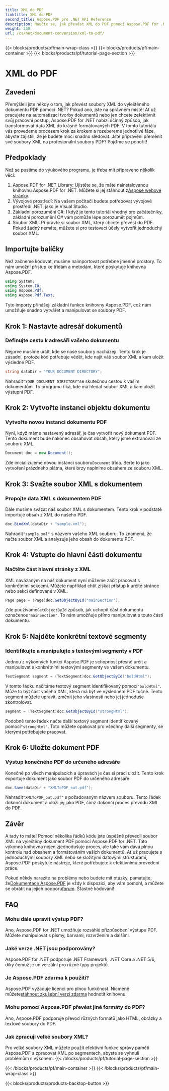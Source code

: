```yaml
---
title: XML do PDF
linktitle: XML do PDF
second_title: Aspose.PDF pro .NET API Reference
description: Naučte se, jak převést XML do PDF pomocí Aspose.PDF for .NET v tomto komplexním podrobném tutoriálu, doplněném příklady kódu a podrobnými vysvětleními.
weight: 330
url: /cs/net/document-conversion/xml-to-pdf/
---
```


{{< blocks/products/pf/main-wrap-class >}}
{{< blocks/products/pf/main-container >}}
{{< blocks/products/pf/tutorial-page-section >}}

# XML do PDF

## Zavedení

Přemýšleli jste někdy o tom, jak převést soubory XML do vyleštěného dokumentu PDF pomocí .NET? Pokud ano, jste na správném místě! Ať už pracujete na automatizaci tvorby dokumentů nebo jen chcete zefektivnit svůj pracovní postup, Aspose.PDF for .NET nabízí účinný způsob, jak transformovat data XML do krásně formátovaných PDF. V tomto tutoriálu vás provedeme procesem krok za krokem a rozebereme jednotlivé fáze, abyste zajistili, že je budete moci snadno sledovat. Jste připraveni přeměnit své soubory XML na profesionální soubory PDF? Pojďme se ponořit!

## Předpoklady

Než se pustíme do výukového programu, je třeba mít připraveno několik věcí:

1.  Aspose.PDF for .NET Library: Ujistěte se, že máte nainstalovanou knihovnu Aspose.PDF for .NET. Můžete si jej stáhnout z[Aspose webové stránky](https://releases.aspose.com/pdf/net/).
2. Vývojové prostředí: Na vašem počítači budete potřebovat vývojové prostředí .NET, jako je Visual Studio.
3. Základní porozumění C#: I když je tento tutoriál vhodný pro začátečníky, základní porozumění C# vám pomůže lépe porozumět pojmům.
4. Soubor XML: Připravte si soubor XML, který chcete převést do PDF. Pokud žádný nemáte, můžete si pro testovací účely vytvořit jednoduchý soubor XML.

## Importujte balíčky

Než začneme kódovat, musíme naimportovat potřebné jmenné prostory. To nám umožní přístup ke třídám a metodám, které poskytuje knihovna Aspose.PDF.

```csharp
using System;
using System.IO;
using Aspose.Pdf;
using Aspose.Pdf.Text;
```

Tyto importy přinášejí základní funkce knihovny Aspose.PDF, což nám umožňuje snadno vytvářet a manipulovat se soubory PDF.

## Krok 1: Nastavte adresář dokumentů

### Definujte cestu k adresáři vašeho dokumentu

Nejprve musíme určit, kde se naše soubory nacházejí. Tento krok je zásadní, protože kód potřebuje vědět, kde najít váš soubor XML a kam uložit výsledné PDF.

```csharp
string dataDir = "YOUR DOCUMENT DIRECTORY";
```

 Nahradit`"YOUR DOCUMENT DIRECTORY"`se skutečnou cestou k vašim dokumentům. To programu říká, kde má hledat soubor XML a kam uložit výstupní PDF.

## Krok 2: Vytvořte instanci objektu dokumentu

### Vytvořte novou instanci dokumentu PDF

Nyní, když máme nastavený adresář, je čas vytvořit nový dokument PDF. Tento dokument bude nakonec obsahovat obsah, který jsme extrahovali ze souboru XML.

```csharp
Document doc = new Document();
```

 Zde inicializujeme novou instanci souboru`Document` třída. Berte to jako vytvoření prázdného plátna, které brzy naplníme obsahem ze souboru XML.

## Krok 3: Svažte soubor XML s dokumentem

### Propojte data XML s dokumentem PDF

Dále musíme svázat náš soubor XML s dokumentem. Tento krok v podstatě importuje obsah z XML do našeho PDF.

```csharp
doc.BindXml(dataDir + "sample.xml");
```

 Nahradit`"sample.xml"` s názvem vašeho XML souboru. To znamená, že načte soubor XML a analyzuje jeho obsah do dokumentu PDF.

## Krok 4: Vstupte do hlavní části dokumentu

### Načtěte část hlavní stránky z XML

XML navázaným na náš dokument nyní můžeme začít pracovat s konkrétními sekcemi. Můžete například chtít získat přístup k určité stránce nebo sekci definované v XML.

```csharp
Page page = (Page)doc.GetObjectById("mainSection");
```

 Zde používáme`GetObjectById` způsob, jak uchopit část dokumentu označenou`"mainSection"`. To nám umožňuje přímo manipulovat s touto částí dokumentu.

## Krok 5: Najděte konkrétní textové segmenty

### Identifikujte a manipulujte s textovými segmenty v PDF

Jednou z výkonných funkcí Aspose.PDF je schopnost přesně určit a manipulovat s konkrétními textovými segmenty ve vašem dokumentu.

```csharp
TextSegment segment = (TextSegment)doc.GetObjectById("boldHtml");
```

 V tomto řádku načítáme textový segment identifikovaný pomocí`"boldHtml"`. Může to být část vašeho XML, která má být ve výsledném PDF tučně. Tento segment můžete upravit, změnit jeho vlastnosti nebo jej jednoduše zkontrolovat.

```csharp
segment = (TextSegment)doc.GetObjectById("strongHtml");
```

 Podobně tento řádek načte další textový segment identifikovaný pomocí`"strongHtml"`. Toto můžete opakovat pro všechny další segmenty, se kterými potřebujete pracovat.

## Krok 6: Uložte dokument PDF

### Výstup konečného PDF do určeného adresáře

Konečně po všech manipulacích a úpravách je čas si práci uložit. Tento krok exportuje dokument jako soubor PDF do určeného adresáře.

```csharp
doc.Save(dataDir + "XMLToPDF_out.pdf");
```

 Nahradit`"XMLToPDF_out.pdf"` s požadovaným názvem souboru. Tento řádek dokončí dokument a uloží jej jako PDF, čímž dokončí proces převodu XML do PDF.

## Závěr

A tady to máte! Pomocí několika řádků kódu jste úspěšně převedli soubor XML na vyleštěný dokument PDF pomocí Aspose.PDF for .NET. Tato výkonná knihovna nejen zjednodušuje proces, ale také vám dává plnou kontrolu nad obsahem a formátováním vašich dokumentů. Ať už pracujete s jednoduchými soubory XML nebo se složitými datovými strukturami, Aspose.PDF poskytuje nástroje, které potřebujete k efektivnímu provedení práce.

 Pokud někdy narazíte na problémy nebo budete mít otázky, pamatujte, že[Dokumentace Aspose.PDF](https://reference.aspose.com/pdf/net/) je vždy k dispozici, aby vám pomohl, a můžete se obrátit na jejich podporu[forum](https://forum.aspose.com/c/pdf/10). Šťastné kódování!

## FAQ

### Mohu dále upravit výstup PDF?
Ano, Aspose.PDF for .NET umožňuje rozsáhlé přizpůsobení výstupu PDF. Můžete manipulovat s písmy, barvami, rozvržením a dalšími.

### Jaké verze .NET jsou podporovány?
Aspose.PDF for .NET podporuje .NET Framework, .NET Core a .NET 5/6, díky čemuž je univerzální pro různé typy projektů.

### Je Aspose.PDF zdarma k použití?
 Aspose.PDF vyžaduje licenci pro plnou funkčnost. Nicméně můžete[stáhnout zkušební verzi zdarma](https://releases.aspose.com/) hodnotit knihovnu.

### Mohu pomocí Aspose.PDF převést jiné formáty do PDF?
Ano, Aspose.PDF podporuje převod různých formátů jako HTML, obrázky a textové soubory do PDF.

### Jak zpracuji velké soubory XML?
Pro velké soubory XML můžete použít efektivní funkce správy paměti Aspose.PDF a zpracovat XML po segmentech, abyste se vyhnuli problémům s výkonem.
{{< /blocks/products/pf/tutorial-page-section >}}

{{< /blocks/products/pf/main-container >}}
{{< /blocks/products/pf/main-wrap-class >}}

{{< blocks/products/products-backtop-button >}}
